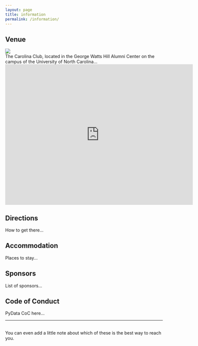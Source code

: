 ```yaml
---
layout: page
title: information
permalink: /information/
---
```


<h2>Venue</h2>

<img class="col three" src="{{ site.baseurl }}/img/Carolina-Club.jpg">

<br/>
The Carolina Club, located in the George Watts Hill Alumni Center on the campus of the University of North Carolina... 
<br/>

<iframe src="https://www.google.com/maps/embed?pb=!1m14!1m8!1m3!1d12926.543632528974!2d-79.0457779!3d35.9069319!3m2!1i1024!2i768!4f13.1!3m3!1m2!1s0x0%3A0xc679617ab6c00916!2sThe+Carolina+Club!5e0!3m2!1sen!2sus!4v1533489794679" width="600" height="450" frameborder="0" style="border:0" allowfullscreen></iframe>

<br/>

<h2>Directions</h2>

How to get there...


<h2>Accommodation</h2>

Places to stay...

<h2>Sponsors</h2>

List of sponsors...

<h2>Code of Conduct</h2>

PyData CoC here...

<hr/>
<br/>
<span class="contacticon center">
	<a href="mailto:you@example.com"><i class="fa fa-envelope-square"></i></a>
	<a href="https://github.com" target="_blank"><i class="fa fa-github-square"></i></a>
	<a href="https://twitter.com/search?f=tweets&q=%23trianglejupyter&src=typd" target="_blank"><i class="fa fa-twitter-square"></i></a>
</span>

<div class="col three caption">
	You can even add a little note about which of these is the best way to reach you.
</div>

